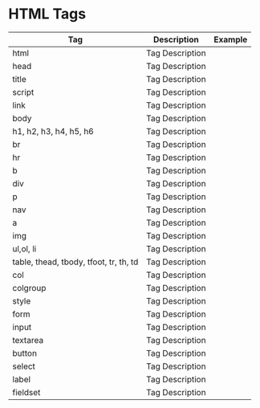 # HTML Tags

Tag | Description | Example
--- | --- | --- 
html | Tag Description | <html language="en"></html>
head | Tag Description | 
title | Tag Description | 
script | Tag Description |
link | Tag Description |
body | Tag Description | 
h1, h2, h3, h4, h5, h6 | Tag Description | 
br | Tag Description | 
hr | Tag Description |
b | Tag Description | 
div | Tag Description | 
p | Tag Description | 
nav | Tag Description |
a | Tag Description | 
img | Tag Description | 
ul,ol, li | Tag Description |
table,  thead, tbody, tfoot, tr, th, td | Tag Description | 
col  | Tag Description |
colgroup | Tag Description | 
style | Tag Description | 
form | Tag Description | 
input | Tag Description | 
textarea | Tag Description | 
button | Tag Description | 
select | Tag Description | 
label | Tag Description | 
fieldset | Tag Description |

